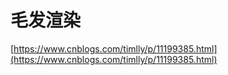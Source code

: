 # 毛发渲染

[https://www.cnblogs.com/timlly/p/11199385.html](https://www.cnblogs.com/timlly/p/11199385.html)

